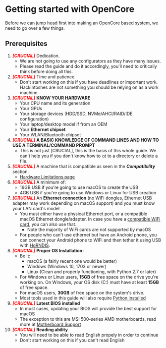 # Getting started with OpenCore

Before we can jump head first into making an OpenCore based system, we need to go over a few things.

## Prerequisites

1. <span style="color:red">_**[CRUCIAL]**_</span> Dedication.
   * We are not going to use any configurators as they have many issues.
   * Please read the guide and do it accordingly, you'll need to critically think before doing all this.
2. <span style="color:red">_**[CRUCIAL]**_</span> Time and patience.
   * Don't start working on this if you have deadlines or important work. Hackintoshes are not something you should be relying on as a work machine.
3. <span style="color:red">_**[CRUCIAL]**_</span> **KNOW YOUR HARDWARE**
   * Your CPU name and its generation
   * Your GPUs
   * Your storage devices (HDD/SSD, NVMe/AHCI/RAID/IDE configuration)
   * Your laptop/desktop model if from an OEM
   * Your **Ethernet chipset**
   * Your WLAN/Bluetooth chipset
4. <span style="color:red">_**[CRUCIAL]**_</span> **A BASIC KNOWLEDGE OF COMMAND LINES AND HOW TO USE A TERMINAL/COMMAND PROMPT**
   * This is not just [CRUCIAL], this is the basis of this whole guide. We can't help you if you don't know how to `cd` to a directory or delete a file.
5. <span style="color:red">_**[CRUCIAL]**_</span> A machine that is compatible as seen in the _**Compatibility**_ section.
   * [Hardware Limitations page](macos-limits.md)
6. <span style="color:red">_**[CRUCIAL]**_</span> A minimum of:
   * 16GB USB if you're going to use macOS to create the USB
   * 4GB USB if you're going to use Windows or Linux for USB creation
7. <span style="color:red">_**[CRUCIAL]**_</span> An **Ethernet connection** (no WiFi dongles, Ethernet USB adapter may work depending on macOS support) and you must know your LAN card's model
   * You must either have a physical Ethernet port, or a compatible macOS Ethernet dongle/adapter. In case you have a [compatible WiFi card](https://dortania.github.io/Wireless-Buyers-Guide/), you can also use that.
     * Note the majority of WiFi cards are not supported by macOS
   * For people who can't use ethernet but have an Android phone, you can connect your Android phone to WiFi and then tether it using USB with [HoRNDIS](https://joshuawise.com/horndis#available_versions).
8. <span style="color:red">_**[CRUCIAL]**_</span> **Proper OS Installation:**
   * Be it:
     * macOS (a fairly recent one would be better)
     * Windows (Windows 10, 1703 or newer)
     * Linux (Clean and properly functioning, with Python 2.7 or later)
   * For Windows or Linux users, **15GB** of free space on the drive you're working on. On Windows, your OS disk (C:) must have at least **15GB** of free space.
   * For macOS users, **30GB** of free space on the system's drive.
   * Most tools used in this guide will also require [Python installed](https://www.python.org/downloads/)
9. <span style="color:red">_**[CRUCIAL]**_</span> **Latest BIOS installed**
   * In most cases, updating your BIOS will provide the best support for macOS
   * The exception to this are MSI 500-series AMD motherboards, read more at [Motherboard Support](macos-limits.md#motherboard-support)
10. <span style="color:red">_**[CRUCIAL]**_</span> **Reading ability**
     * You will need to be able to read English propely in order to continue
     * Don't start working on this if you can't read English
